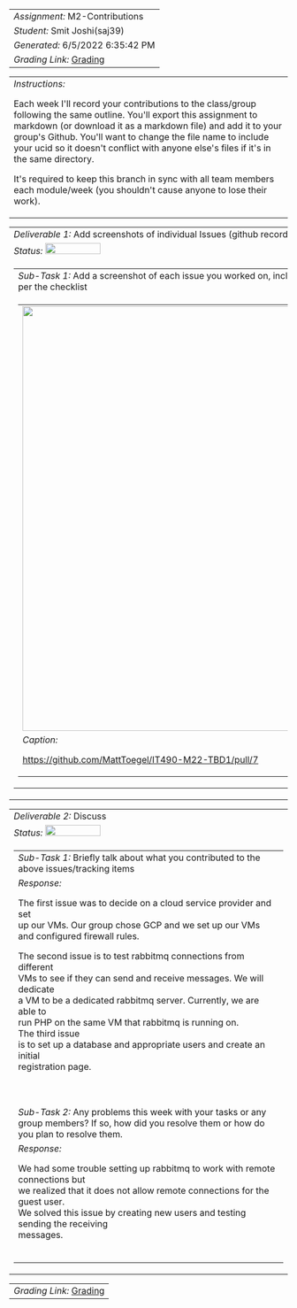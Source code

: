 <table><tr><td> <em>Assignment: </em> M2-Contributions</td></tr>
<tr><td> <em>Student: </em> Smit Joshi(saj39)</td></tr>
<tr><td> <em>Generated: </em> 6/5/2022 6:35:42 PM</td></tr>
<tr><td> <em>Grading Link: </em> <a rel="noreferrer noopener" href="https://learn.ethereallab.app/homework/IT490-450-M22/m2-contributions/grade/saj39" target="_blank">Grading</a></td></tr></table>
<table><tr><td> <em>Instructions: </em> <p>Each week I&#39;ll record your contributions to the class/group following the same outline.
You&#39;ll export this assignment to markdown (or download it as a markdown file) and add it to your group&#39;s Github.
You&#39;ll want to change the file name to include your ucid so it doesn&#39;t conflict with anyone else&#39;s files if it&#39;s in the same directory.</p>
<p>It&#39;s required to keep this branch in sync with all team members each module/week (you shouldn&#39;t cause anyone to lose their work).
 </p>
</td></tr></table>
<table><tr><td> <em>Deliverable 1: </em> Add screenshots of individual Issues (github recorded topics) that you worked on this week </td></tr><tr><td><em>Status: </em> <img width="100" height="20" src="http://via.placeholder.com/400x120/009955/fff?text=Complete"></td></tr>
<tr><td><table><tr><td> <em>Sub-Task 1: </em> Add a screenshot of each issue you worked on, include the link, and the status of the issue per the checklist</td></tr>
<tr><td><table><tr><td><img width="768px" src="https://user-images.githubusercontent.com/67155481/172073165-6b17a39b-a707-41e3-9be2-ac45e28f54a5.png"/></td></tr>
<tr><td> <em>Caption:</em> <p><a href="https://github.com/MattToegel/IT490-M22-TBD1/pull/7">https://github.com/MattToegel/IT490-M22-TBD1/pull/7</a><br></p>
</td></tr>
</table></td></tr>
</table></td></tr>
<table><tr><td> <em>Deliverable 2: </em> Discuss </td></tr><tr><td><em>Status: </em> <img width="100" height="20" src="http://via.placeholder.com/400x120/009955/fff?text=Complete"></td></tr>
<tr><td><table><tr><td> <em>Sub-Task 1: </em> Briefly talk about what you contributed to the above issues/tracking items</td></tr>
<tr><td> <em>Response:</em> <p>The first issue was to decide on a cloud service provider and set<br>up our VMs. Our group chose GCP and we set up our VMs<br>and configured firewall rules.<div>The second issue is to test rabbitmq connections from different<br>VMs to see if they can send and receive messages. We will dedicate<br>a VM to be a dedicated rabbitmq server. Currently, we are able to<br>run PHP on the same VM that rabbitmq is running on.</div><div>The third issue<br>is to set up a database and appropriate users and create an initial<br>registration page.</div><br></p><br></td></tr>
<tr><td> <em>Sub-Task 2: </em> Any problems this week with your tasks or any group members? If so, how did you resolve them or how do you plan to resolve them.</td></tr>
<tr><td> <em>Response:</em> <p>We had some trouble setting up rabbitmq to work with remote connections but<br>we realized that it does not allow remote connections for the guest user.<br>We solved this issue by creating new users and testing sending the receiving<br>messages.<br></p><br></td></tr>
</table></td></tr>
<table><tr><td><em>Grading Link: </em><a rel="noreferrer noopener" href="https://learn.ethereallab.app/homework/IT490-450-M22/m2-contributions/grade/saj39" target="_blank">Grading</a></td></tr></table>
